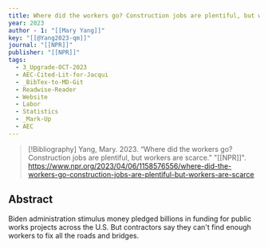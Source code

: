 ```yaml
---
title: Where did the workers go? Construction jobs are plentiful, but workers are scarce
year: 2023
author - 1: "[[Mary Yang]]"
key: "[[@Yang2023-qm]]"
journal: "[[NPR]]"
publisher: "[[NPR]]"
tags:
  - 3_Upgrade-OCT-2023
  - AEC-Cited-Lit-for-Jacqui
  - _BibTex-to-MD-Git
  - Readwise-Reader
  - Website
  - Labor
  - Statistics
  - _Mark-Up
  - AEC
---
```


> [!Bibliography]
> Yang, Mary. 2023. “Where did the workers go? Construction jobs are plentiful, but workers are scarce.” "[[NPR]]". https://www.npr.org/2023/04/06/1158576556/where-did-the-workers-go-construction-jobs-are-plentiful-but-workers-are-scarce

## Abstract
Biden administration stimulus money pledged billions in funding for public works projects across the U.S. But contractors say they can't find enough workers to fix all the roads and bridges.